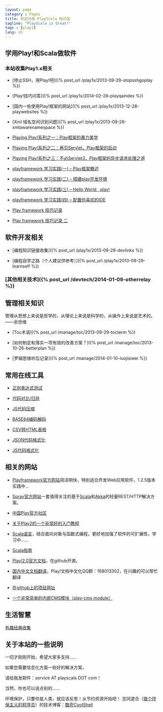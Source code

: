 ```yaml
---
layout: page
category : Pages
title: 欢迎光临 PlayScala 知识站
tagline: "PlayScala is Great!"
tags : [play1]
lang: zh
---
```


## 学用Play!和Scala做软件

### 本站收集Play1.x相关

*  [停止SSH，用Play!吧]({% post_url /play1x/2013-09-29-stopsshgoplay %})

*  [Play!技巧问答]({% post_url /play1x/2014-02-26-playqaindex %})

*  [国内一些使用Play!框架的网站]({% post_url /play1x/2013-12-28-playwebsites %})

*  [Xml 域名空间识别问题]({% post_url /play1x/2013-09-26-xmlawarenamespace %})

*  [Playing Play!系列之一：Play框架的暴力美学](http://liuu.iteye.com/blog/599129)

*  [Playing Play!系列之二：再见Servlet，Play框架的启动](http://liuu.iteye.com/blog/629586)

*  [Playing Play!系列之三：不必Servlet3，Play框架的异步请求处理之道](http://liuu.iteye.com/blog/679437)

*  [playframework 学习实践(一) – Play框架概述](http://moshihao.com/?p=350)

*  [playframework 学习实践(二) – 搭建play开发环境](http://moshihao.com/?p=359)

*  [playframework 学习实践(三) – Hello World , play!](http://moshihao.com/?p=388)

*  [playframework 学习实践(四) – 配置你喜欢的IDE](http://moshihao.com/?p=399)

*  [Play framework 技巧记录](http://wind13.blog.163.com/blog/static/2482349201010171145628/)

*  [Play framework 技巧记录 二](http://wind13.blog.163.com/blog/static/248234920114462120998/)

## 软件开发相关

*  [编程知识链接收集]({% post_url /play1x/2013-09-29-devlinks %})

*  [编程自学之路（个人建议供参考）]({% post_url /play1x/2013-09-29-learnself %})

###  [其他相关技术]({% post_url /devtech/2014-01-09-otherrelay %})

## 管理相关知识

管理从思想上来说是哲学的，从理论上来说是科学的，从操作上来说是艺术的。——余世维

*  [Toc术语]({% post_url /manage/toc/2013-09-29-tocterm %})

*  [如何制定和落实一项有效的改善方案？]({% post_url /manage/toc/2013-10-26-betterplan %})

*  [罗辑思维听后记录]({% post_url /manage/2014-01-10-luojisiwei %})

## 常用在线工具

*  [正则表达式测试](http://tool.oschina.net/regex)

*  [代码对比/归并](http://tool.oschina.net/diff)

*  [JS代码压缩](http://tool.oschina.net/jscompress)

*  [BASE64编码解码](http://tool.oschina.net/encrypt?type=3)

*  [CSV转HTML表格](http://tool.oschina.net/csv2tb)

*  [JSON代码格式化](http://tool.oschina.net/codeformat/json)

*  [JS代码格式化](http://tool.oschina.net/codeformat/js)

## 相关的网站

*  [Playframework官方网站](http://www.playframework.com)简洁明快，特别适合开发Web应用软件，1.2.5版本实践中…

*  [Spray官方网站](http://spray.io/)一套值得关注的基于[Scala](http://www.scala-lang.org/)和[Akka](http://akka.io/)的轻量REST/HTTP解决方案。

*  [中国Play官方社区](http://www.oopsplay.org)

*  [关于Play2的一个非常好的入门教程](http://cn.tanshuai.com/a/getting-started-scala-play)

*  [Scala语言](http://www.scala-lang.org/)，结合面向对象与函数式编程，更好地加强了软件的可扩展性，学习中……

*  [Scala指南](http://zh.scala-tour.com/#/welcome)

*  [Play!2.0官方文档](https///github.com/playframework/play20/wiki)，在github开源。

*  [国内中文文档翻译](http://play-framework.herokuapp.com/)，Play!文档中文化QQ群：168013302，在兴趣的可以帮忙翻译

*  [在github上的项目网址](https///github.com/hotplay/playframework-document-cn)

*  [一个非常简单的内嵌CMS模块（play-cms module）](http://code.google.com/p/play-cms/)

## 生活智慧

[有趣经典收集](wiki/FunnyClassic)
## 关于本站的一些说明

一切才刚刚开始，希望大家多支持……

如果您需要信息化方面一些好的解决方案，

请给我发邮件：service AT playscala DOT com！

当然，你也可以说点别的……

环境保护，只要你是人类，就应该反思！从节约资源开始吧！
志同道合（[做个环保主义的程序员](http://coolshell.cn/articles/7186.html)）的技术博客：[酷壳CoolShell](http://coolshell.cn/)

